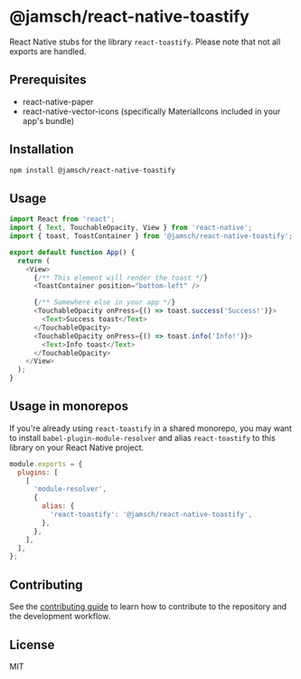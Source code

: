 # @jamsch/react-native-toastify

React Native stubs for the library `react-toastify`. Please note that not all exports are handled.

## Prerequisites

- react-native-paper
- react-native-vector-icons (specifically MaterialIcons included in your app's bundle)

## Installation

```sh
npm install @jamsch/react-native-toastify
```

## Usage

```js
import React from 'react';
import { Text, TouchableOpacity, View } from 'react-native';
import { toast, ToastContainer } from '@jamsch/react-native-toastify';

export default function App() {
  return (
    <View>
      {/** This element will render the toast */}
      <ToastContainer position="bottom-left" />

      {/** Somewhere else in your app */}
      <TouchableOpacity onPress={() => toast.success('Success!')}>
        <Text>Success toast</Text>
      </TouchableOpacity>
      <TouchableOpacity onPress={() => toast.info('Info!')}>
        <Text>Info toast</Text>
      </TouchableOpacity>
    </View>
  );
}
```

## Usage in monorepos

If you're already using `react-toastify` in a shared monorepo, you may want to install `babel-plugin-module-resolver` and alias `react-toastify` to this library on your React Native project.

```js
module.exports = {
  plugins: [
    [
      'module-resolver',
      {
        alias: {
          'react-toastify': '@jamsch/react-native-toastify',
        },
      },
    ],
  ],
};
```

## Contributing

See the [contributing guide](CONTRIBUTING.md) to learn how to contribute to the repository and the development workflow.

## License

MIT
